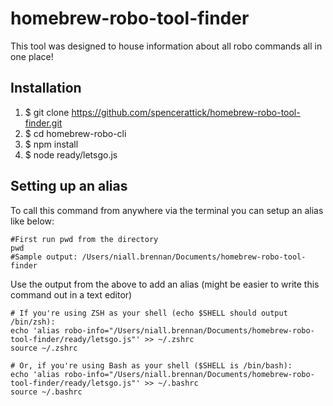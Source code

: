 # homebrew-robo-tool-finder

This tool was designed to house information about all robo commands all in one place!

## Installation

1. $ git clone https://github.com/spencerattick/homebrew-robo-tool-finder.git
2. $ cd homebrew-robo-cli
3. $ npm install
4. $ node ready/letsgo.js

## Setting up an alias

To call this command from anywhere via the terminal you can setup an alias like below:

```
#First run pwd from the directory
pwd
#Sample output: /Users/niall.brennan/Documents/homebrew-robo-tool-finder
```

Use the output from the above to add an alias (might be easier to write this command out in a text editor)

```
# If you're using ZSH as your shell (echo $SHELL should output /bin/zsh):
echo 'alias robo-info="/Users/niall.brennan/Documents/homebrew-robo-tool-finder/ready/letsgo.js"' >> ~/.zshrc
source ~/.zshrc
```

```
# Or, if you're using Bash as your shell ($SHELL is /bin/bash):
echo 'alias robo-info="/Users/niall.brennan/Documents/homebrew-robo-tool-finder/ready/letsgo.js"' >> ~/.bashrc
source ~/.bashrc
```